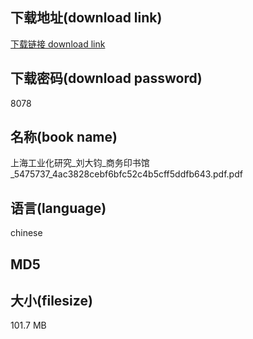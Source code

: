 ## 下载地址(download link)
[下载链接 download link](https://tutu365.netlify.app/?s=%E4%B8%8A%E6%B5%B7%E5%B7%A5%E4%B8%9A%E5%8C%96%E7%A0%94%E7%A9%B6_%E5%88%98%E5%A4%A7%E9%92%A7_%E5%95%86%E5%8A%A1%E5%8D%B0%E4%B9%A6%E9%A6%86_5475737_4ac3828cebf6bfc52c4b5cff5ddfb643.pdf)

## 下载密码(download password)
8078

## 名称(book name)
上海工业化研究_刘大钧_商务印书馆_5475737_4ac3828cebf6bfc52c4b5cff5ddfb643.pdf.pdf

## 语言(language)
chinese

## MD5


## 大小(filesize)
101.7 MB
